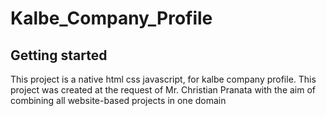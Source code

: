 # Kalbe_Company_Profile



## Getting started

This project is a native html css javascript, for kalbe company profile. This project was created at the request of Mr. Christian Pranata with the aim of combining all website-based projects in one domain

